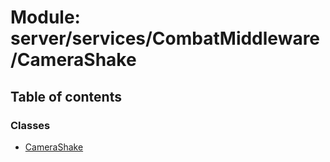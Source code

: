 # Module: server/services/CombatMiddleware/CameraShake

## Table of contents

### Classes

- [CameraShake](../wiki/server.services.CombatMiddleware.CameraShake.CameraShake)

